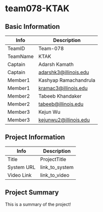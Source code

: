 # team078-KTAK

## Basic Information

|   Info      |        Description     |
| ----------- | ---------------------- |
| TeamID      |        Team-078        |
| TeamName    |         KTAK           |
| Captain     |    Adarsh Kamath       |
| Captain     |  adarshk3@illinois.edu |
| Member1     | Kashyap Ramachandrula  |
| Member1     |  kramac3@illinois.edu  |
| Member2     |    Tabeeb Khandaker    |
| Member2     |   tabeeb@illinois.edu  |
| Member3     |        Kejun Wu        |
| Member3     |  kejunwu2@illinois.edu |

## Project Information

|   Info      |        Description     |
| ----------- | ---------------------- |
|  Title      |       ProjectTitle     |
| System URL  |      link_to_system    |
| Video Link  |      link_to_video     |

## Project Summary

This is a summary of the project!
